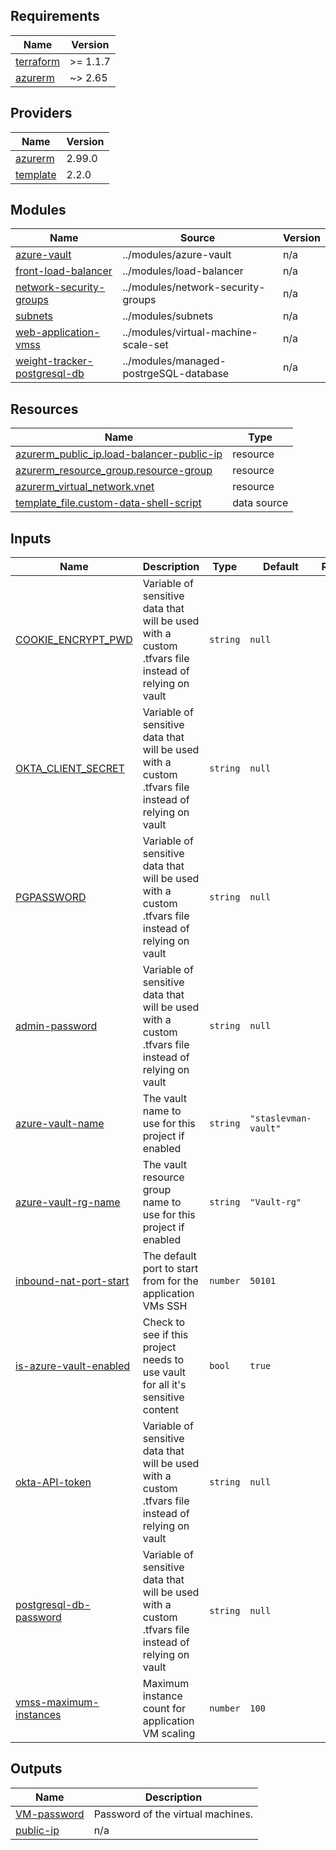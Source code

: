 <!-- BEGIN_TF_DOCS -->
## Requirements

| Name | Version |
|------|---------|
| <a name="requirement_terraform"></a> [terraform](#requirement\_terraform) | >= 1.1.7 |
| <a name="requirement_azurerm"></a> [azurerm](#requirement\_azurerm) | ~> 2.65 |

## Providers

| Name | Version |
|------|---------|
| <a name="provider_azurerm"></a> [azurerm](#provider\_azurerm) | 2.99.0 |
| <a name="provider_template"></a> [template](#provider\_template) | 2.2.0 |

## Modules

| Name | Source | Version |
|------|--------|---------|
| <a name="module_azure-vault"></a> [azure-vault](#module\_azure-vault) | ../modules/azure-vault | n/a |
| <a name="module_front-load-balancer"></a> [front-load-balancer](#module\_front-load-balancer) | ../modules/load-balancer | n/a |
| <a name="module_network-security-groups"></a> [network-security-groups](#module\_network-security-groups) | ../modules/network-security-groups | n/a |
| <a name="module_subnets"></a> [subnets](#module\_subnets) | ../modules/subnets | n/a |
| <a name="module_web-application-vmss"></a> [web-application-vmss](#module\_web-application-vmss) | ../modules/virtual-machine-scale-set | n/a |
| <a name="module_weight-tracker-postgresql-db"></a> [weight-tracker-postgresql-db](#module\_weight-tracker-postgresql-db) | ../modules/managed-postrgeSQL-database | n/a |

## Resources

| Name | Type |
|------|------|
| [azurerm_public_ip.load-balancer-public-ip](https://registry.terraform.io/providers/hashicorp/azurerm/latest/docs/resources/public_ip) | resource |
| [azurerm_resource_group.resource-group](https://registry.terraform.io/providers/hashicorp/azurerm/latest/docs/resources/resource_group) | resource |
| [azurerm_virtual_network.vnet](https://registry.terraform.io/providers/hashicorp/azurerm/latest/docs/resources/virtual_network) | resource |
| [template_file.custom-data-shell-script](https://registry.terraform.io/providers/hashicorp/template/latest/docs/data-sources/file) | data source |

## Inputs

| Name | Description | Type | Default | Required |
|------|-------------|------|---------|:--------:|
| <a name="input_COOKIE_ENCRYPT_PWD"></a> [COOKIE\_ENCRYPT\_PWD](#input\_COOKIE\_ENCRYPT\_PWD) | Variable of sensitive data that will be used with a custom .tfvars file instead of relying on vault | `string` | `null` | no |
| <a name="input_OKTA_CLIENT_SECRET"></a> [OKTA\_CLIENT\_SECRET](#input\_OKTA\_CLIENT\_SECRET) | Variable of sensitive data that will be used with a custom .tfvars file instead of relying on vault | `string` | `null` | no |
| <a name="input_PGPASSWORD"></a> [PGPASSWORD](#input\_PGPASSWORD) | Variable of sensitive data that will be used with a custom .tfvars file instead of relying on vault | `string` | `null` | no |
| <a name="input_admin-password"></a> [admin-password](#input\_admin-password) | Variable of sensitive data that will be used with a custom .tfvars file instead of relying on vault | `string` | `null` | no |
| <a name="input_azure-vault-name"></a> [azure-vault-name](#input\_azure-vault-name) | The vault name to use for this project if enabled | `string` | `"staslevman-vault"` | no |
| <a name="input_azure-vault-rg-name"></a> [azure-vault-rg-name](#input\_azure-vault-rg-name) | The vault resource group name to use for this project if enabled | `string` | `"Vault-rg"` | no |
| <a name="input_inbound-nat-port-start"></a> [inbound-nat-port-start](#input\_inbound-nat-port-start) | The default port to start from for the application VMs SSH | `number` | `50101` | no |
| <a name="input_is-azure-vault-enabled"></a> [is-azure-vault-enabled](#input\_is-azure-vault-enabled) | Check to see if this project needs to use vault for all it's sensitive content | `bool` | `true` | no |
| <a name="input_okta-API-token"></a> [okta-API-token](#input\_okta-API-token) | Variable of sensitive data that will be used with a custom .tfvars file instead of relying on vault | `string` | `null` | no |
| <a name="input_postgresql-db-password"></a> [postgresql-db-password](#input\_postgresql-db-password) | Variable of sensitive data that will be used with a custom .tfvars file instead of relying on vault | `string` | `null` | no |
| <a name="input_vmss-maximum-instances"></a> [vmss-maximum-instances](#input\_vmss-maximum-instances) | Maximum instance count for application VM scaling | `number` | `100` | no |

## Outputs

| Name | Description |
|------|-------------|
| <a name="output_VM-password"></a> [VM-password](#output\_VM-password) | Password of the virtual machines. |
| <a name="output_public-ip"></a> [public-ip](#output\_public-ip) | n/a |
<!-- END_TF_DOCS -->